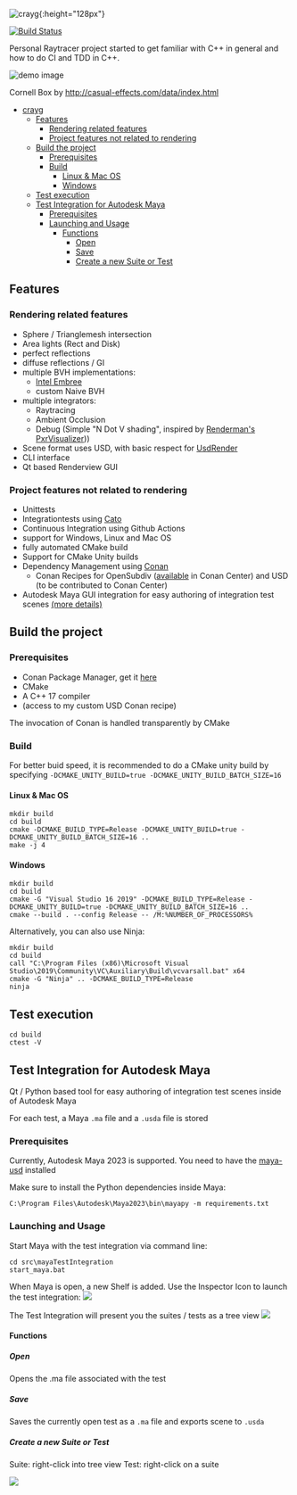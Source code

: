 ![crayg](logo/LogoFull_black_transparent.svg){:height="128px"}

[![Build Status](https://github.com/Latios96/crayg/workflows/Github%20Actions%20CI/badge.svg)](https://github.com/Latios96/crayg/workflows/ccpp/badge.svg)

Personal Raytracer project started to get familiar with C++ in general and how to do CI and TDD in C++.

![demo image](images/CornellBox_Original_GI.png)

Cornell Box by http://casual-effects.com/data/index.html

<!-- TOC -->
* [crayg](#crayg)
  * [Features](#features)
    * [Rendering related features](#rendering-related-features)
    * [Project features not related to rendering](#project-features-not-related-to-rendering)
  * [Build the project](#build-the-project)
    * [Prerequisites](#prerequisites)
    * [Build](#build)
      * [Linux & Mac OS](#linux--mac-os)
      * [Windows](#windows)
  * [Test execution](#test-execution)
  * [Test Integration for Autodesk Maya](#test-integration-for-autodesk-maya)
    * [Prerequisites](#prerequisites)
    * [Launching and Usage](#launching-and-usage)
      * [Functions](#functions)
        * [Open](#open)
        * [Save](#save)
        * [Create a new Suite or Test](#create-a-new-suite-or-test)
<!-- TOC -->

## Features

### Rendering related features

- Sphere / Trianglemesh intersection
- Area lights (Rect and Disk)
- perfect reflections
- diffuse reflections / GI
- multiple BVH implementations:
  - [Intel Embree](https://github.com/embree/embree) 
  - custom Naive BVH
- multiple integrators:
  - Raytracing
  - Ambient Occlusion
  - Debug (Simple "N Dot V shading", inspired
    by [Renderman's PxrVisualizer](https://rmanwiki.pixar.com/display/REN24/PxrVisualizer)))
- Scene format uses USD, with basic respect
  for [UsdRender](https://graphics.pixar.com/usd/release/api/usd_render_page_front.html)
- CLI interface
- Qt based Renderview GUI

### Project features not related to rendering

- Unittests
- Integrationtests using [Cato](https://github.com/Latios96/cato)
- Continuous Integration using Github Actions
- support for Windows, Linux and Mac OS
- fully automated CMake build
- Support for CMake Unity builds
- Dependency Management using [Conan](https://conan.io/)
  - Conan Recipes for OpenSubdiv ([available](https://conan.io/center/opensubdiv) in Conan Center) and USD (to be
    contributed to Conan Center)
- Autodesk Maya GUI integration for easy authoring of integration test
  scenes [(more details)](#test-integration-for-autodesk-maya)

## Build the project

### Prerequisites

- Conan Package Manager, get it [here](https://conan.io/downloads.html)
- CMake
- A C++ 17 compiler
- (access to my custom USD Conan recipe)

The invocation of Conan is handled transparently by CMake

### Build

For better buid speed, it is recommended to do a CMake unity build by
specifying `-DCMAKE_UNITY_BUILD=true -DCMAKE_UNITY_BUILD_BATCH_SIZE=16`

#### Linux & Mac OS

```shell
mkdir build
cd build
cmake -DCMAKE_BUILD_TYPE=Release -DCMAKE_UNITY_BUILD=true -DCMAKE_UNITY_BUILD_BATCH_SIZE=16 ..
make -j 4
```

#### Windows

```shell
mkdir build
cd build
cmake -G "Visual Studio 16 2019" -DCMAKE_BUILD_TYPE=Release -DCMAKE_UNITY_BUILD=true -DCMAKE_UNITY_BUILD_BATCH_SIZE=16 ..
cmake --build . --config Release -- /M:%NUMBER_OF_PROCESSORS%
```

Alternatively, you can also use Ninja:

```shell
mkdir build
cd build
call "C:\Program Files (x86)\Microsoft Visual Studio\2019\Community\VC\Auxiliary\Build\vcvarsall.bat" x64
cmake -G "Ninja" .. -DCMAKE_BUILD_TYPE=Release
ninja
```

## Test execution

```shell
cd build
ctest -V
```

## Test Integration for Autodesk Maya

Qt / Python based tool for easy authoring of integration test scenes inside of Autodesk Maya

For each test, a Maya `.ma` file and a `.usda` file is stored

### Prerequisites

Currently, Autodesk Maya 2023 is supported.
You need to have the [maya-usd](https://github.com/Autodesk/maya-usd) installed

Make sure to install the Python dependencies inside Maya:

```shell
C:\Program Files\Autodesk\Maya2023\bin\mayapy -m requirements.txt
```

### Launching and Usage

Start Maya with the test integration via command line:

```shell
cd src\mayaTestIntegration
start_maya.bat
```

When Maya is open, a new Shelf is added. Use the Inspector Icon to launch the test integration:
![](docs/shelf.png)

The Test Integration will present you the suites / tests as a tree view
![](docs/UI_overview.png)

#### Functions

##### Open

Opens the .ma file associated with the test

##### Save

Saves the currently open test as a `.ma` file and exports scene to `.usda`

##### Create a new Suite or Test

Suite: right-click into tree view
Test: right-click on a suite

![](docs/create_new_test_or_suite.png)



